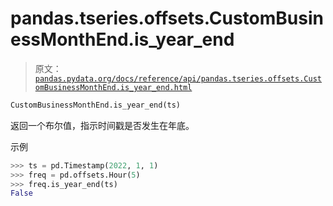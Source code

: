 # pandas.tseries.offsets.CustomBusinessMonthEnd.is_year_end

> 原文：[`pandas.pydata.org/docs/reference/api/pandas.tseries.offsets.CustomBusinessMonthEnd.is_year_end.html`](https://pandas.pydata.org/docs/reference/api/pandas.tseries.offsets.CustomBusinessMonthEnd.is_year_end.html)

```py
CustomBusinessMonthEnd.is_year_end(ts)
```

返回一个布尔值，指示时间戳是否发生在年底。

示例

```py
>>> ts = pd.Timestamp(2022, 1, 1)
>>> freq = pd.offsets.Hour(5)
>>> freq.is_year_end(ts)
False 
```
